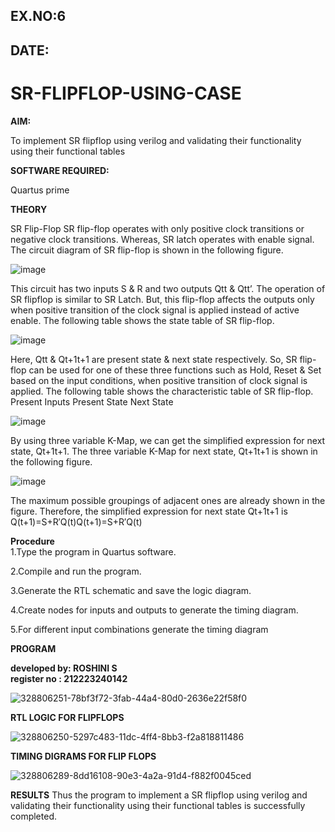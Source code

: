 ## EX.NO:6
## DATE:

# SR-FLIPFLOP-USING-CASE

**AIM:**

To implement  SR flipflop using verilog and validating their functionality using their functional tables

**SOFTWARE REQUIRED:**

Quartus prime

**THEORY**

SR Flip-Flop SR flip-flop operates with only positive clock transitions or negative clock transitions. Whereas, SR latch operates with enable signal. The circuit diagram of SR flip-flop is shown in the following figure.

![image](https://github.com/naavaneetha/SR-FLIPFLOP-USING-CASE/assets/154305477/0f710028-ad52-4d3e-9276-8714cf023a25)

 
This circuit has two inputs S & R and two outputs Qtt & Qtt’. The operation of SR flipflop is similar to SR Latch. But, this flip-flop affects the outputs only when positive transition of the clock signal is applied instead of active enable. The following table shows the state table of SR flip-flop.

![image](https://github.com/naavaneetha/SR-FLIPFLOP-USING-CASE/assets/154305477/dabfc4f4-87e3-4cbc-9472-f89ee1b5ed30)

 
Here, Qtt & Qt+1t+1 are present state & next state respectively. So, SR flip-flop can be used for one of these three functions such as Hold, Reset & Set based on the input conditions, when positive transition of clock signal is applied. The following table shows the characteristic table of SR flip-flop. Present Inputs Present State Next State

![image](https://github.com/naavaneetha/SR-FLIPFLOP-USING-CASE/assets/154305477/dd90d16c-aec5-4290-a586-e2346b1e9eb5)

 
By using three variable K-Map, we can get the simplified expression for next state, Qt+1t+1. The three variable K-Map for next state, Qt+1t+1 is shown in the following figure.

![image](https://github.com/naavaneetha/SR-FLIPFLOP-USING-CASE/assets/154305477/473efad6-d70b-4ca7-aeb7-898bbfca319f)

 
The maximum possible groupings of adjacent ones are already shown in the figure. Therefore, the simplified expression for next state Qt+1t+1 is Q(t+1)=S+R′Q(t)Q(t+1)=S+R′Q(t)

**Procedure**  
1.Type the program in Quartus software.  

2.Compile and run the program.  

3.Generate the RTL schematic and save the logic diagram.   

4.Create nodes for inputs and outputs to generate the timing diagram.   

5.For different input combinations generate the timing diagram  
  
**PROGRAM**

**developed by: ROSHINI S**  
**register no : 212223240142**  

![328806251-78bf3f72-3fab-44a4-80d0-2636e22f58f0](https://github.com/Roshini2201/SR-FLIPFLOP-USING-CASE/assets/154105318/5687658a-94c6-49e3-8caf-a1baf9734d9c)


**RTL LOGIC FOR FLIPFLOPS** 

![328806250-5297c483-11dc-4ff4-8bb3-f2a818811486](https://github.com/Roshini2201/SR-FLIPFLOP-USING-CASE/assets/154105318/f986fca7-b95b-4ee6-b807-f0289fb8dac2)

**TIMING DIGRAMS FOR FLIP FLOPS**

![328806289-8dd16108-90e3-4a2a-91d4-f882f0045ced](https://github.com/Roshini2201/SR-FLIPFLOP-USING-CASE/assets/154105318/11b49b36-a215-4fab-a649-fa268bec7730)






**RESULTS**
Thus the program to implement a SR flipflop using verilog and validating their functionality using their functional tables is successfully completed.
